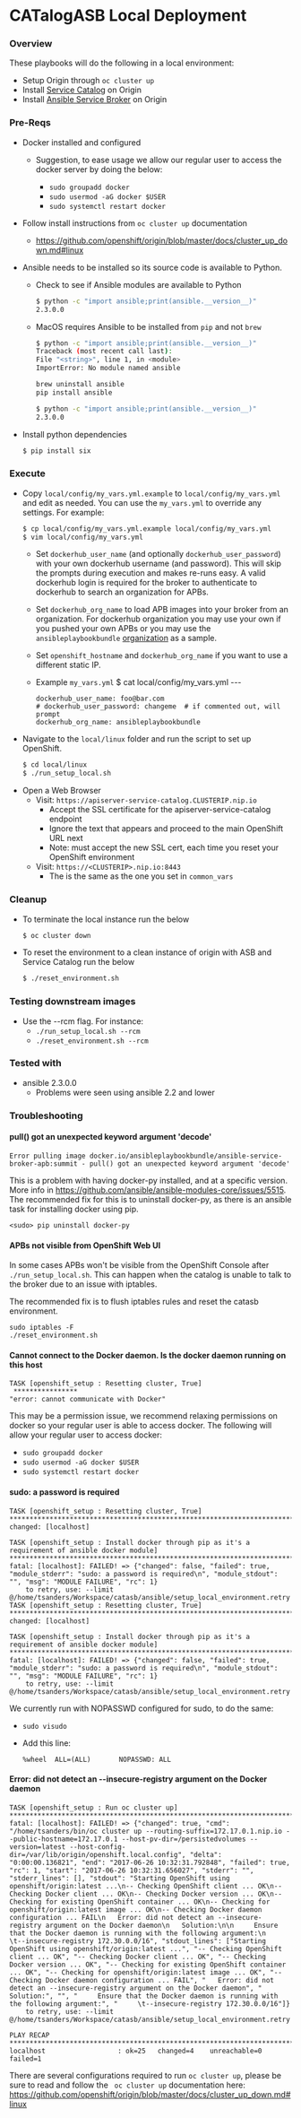 # CATalogASB Local Deployment

### Overview
These playbooks will do the following in a local environment:
  * Setup Origin through `oc cluster up`
  * Install [Service Catalog](https://github.com/kubernetes-incubator/service-catalog) on Origin
  * Install [Ansible Service Broker](https://github.com/openshift/ansible-service-broker) on Origin

### Pre-Reqs
  * Docker installed and configured

    * Suggestion, to ease usage we allow our regular user to access the docker server by doing the below:

      * ```sudo groupadd docker```
      * ```sudo usermod -aG docker $USER```
      * ```sudo systemctl restart docker```

  * Follow install instructions from ```oc cluster up``` documentation
    * https://github.com/openshift/origin/blob/master/docs/cluster_up_down.md#linux

  * Ansible needs to be installed so its source code is available to Python.
    * Check to see if Ansible modules are available to Python
      ```bash
      $ python -c "import ansible;print(ansible.__version__)"
      2.3.0.0
      ```
    * MacOS requires Ansible to be installed from `pip` and not `brew`
      ```bash
      $ python -c "import ansible;print(ansible.__version__)"
      Traceback (most recent call last):
      File "<string>", line 1, in <module>
      ImportError: No module named ansible

      brew uninstall ansible
      pip install ansible

      $ python -c "import ansible;print(ansible.__version__)"
      2.3.0.0
      ```
  * Install python dependencies
    ```bash
    $ pip install six
    ```

### Execute
  * Copy `local/config/my_vars.yml.example` to `local/config/my_vars.yml` and edit as needed.  You can use the `my_vars.yml` to override any settings.  For example:
    ```bash
    $ cp local/config/my_vars.yml.example local/config/my_vars.yml
    $ vim local/config/my_vars.yml
    ```
    * Set `dockerhub_user_name` (and optionally `dockerhub_user_password`) with your own dockerhub username (and password).  This will skip the prompts during execution and makes re-runs easy. A valid dockerhub login is required for the broker to authenticate to dockerhub to search an organization for APBs.
    * Set `dockerhub_org_name` to load APB images into your broker from an organization.  For dockerhub organization you may use your own if you pushed your own APBs or you may use the `ansibleplaybookbundle` [organization](https://hub.docker.com/u/ansibleplaybookbundle/) as a sample.
    * Set `openshift_hostname` and `dockerhub_org_name` if you want to use a different static IP.
    * Example `my_vars.yml`
          $ cat local/config/my_vars.yml
          ---

          dockerhub_user_name: foo@bar.com
          # dockerhub_user_password: changeme  # if commented out, will prompt
          dockerhub_org_name: ansibleplaybookbundle
  * Navigate to the `local/linux` folder and run the script to set up OpenShift.
    ```bash
    $ cd local/linux
    $ ./run_setup_local.sh
    ```
  * Open a Web Browser
    * Visit: `https://apiserver-service-catalog.CLUSTERIP.nip.io`
      * Accept the SSL certificate for the apiserver-service-catalog endpoint
      * Ignore the text that appears and proceed to the main OpenShift URL next
      * Note: must accept the new SSL cert, each time you reset your OpenShift environment
    * Visit: `https://<CLUSTERIP>.nip.io:8443`
      * The <CLUSTERIP> is the same as the one you set in `common_vars`

### Cleanup

* To terminate the local instance run the below
  ```bash
  $ oc cluster down
  ```

* To reset the environment to a clean instance of origin with ASB and Service Catalog run the below
  ```bash
  $ ./reset_environment.sh
  ```

### Testing downstream images
  * Use the --rcm flag. For instance:
    * `./run_setup_local.sh --rcm`
    * `./reset_environment.sh --rcm`

### Tested with
  * ansible 2.3.0.0
    * Problems were seen using ansible 2.2 and lower


### Troubleshooting

#### pull() got an unexpected keyword argument 'decode'

```
Error pulling image docker.io/ansibleplaybookbundle/ansible-service-broker-apb:summit - pull() got an unexpected keyword argument 'decode'
```

This is a problem with having docker-py installed, and at a specific version. More info in https://github.com/ansible/ansible-modules-core/issues/5515.
The recommended fix for this is to uninstall docker-py, as there is an ansible task for installing docker using pip.

```
<sudo> pip uninstall docker-py
```

#### APBs not visible from OpenShift Web UI

In some cases APBs won't be visible from the OpenShift Console after `./run_setup_local.sh`.
This can happen when the catalog is unable to talk to the broker due to an issue with iptables.

The recommended fix is to flush iptables rules and reset the catasb environment.
```
sudo iptables -F
./reset_environment.sh
```

#### Cannot connect to the Docker daemon. Is the docker daemon running on this host

```
TASK [openshift_setup : Resetting cluster, True]
 ****************
"error: cannot communicate with Docker"
```

This may be a permission issue, we recommend relaxing permissions on docker so your regular user is able to access docker.  The following will allow your regular user to access docker:

  * ```sudo groupadd docker```
  * ```sudo usermod -aG docker $USER```
  * ```sudo systemctl restart docker```

#### sudo: a password is required

```
TASK [openshift_setup : Resetting cluster, True] *********************************************************************************************************************************************************
changed: [localhost]

TASK [openshift_setup : Install docker through pip as it's a requirement of ansible docker module] *******************************************************************************************************
fatal: [localhost]: FAILED! => {"changed": false, "failed": true, "module_stderr": "sudo: a password is required\n", "module_stdout": "", "msg": "MODULE FAILURE", "rc": 1}
	to retry, use: --limit @/home/tsanders/Workspace/catasb/ansible/setup_local_environment.retry
TASK [openshift_setup : Resetting cluster, True] *********************************************************************************************************************************************************
changed: [localhost]

TASK [openshift_setup : Install docker through pip as it's a requirement of ansible docker module] *******************************************************************************************************
fatal: [localhost]: FAILED! => {"changed": false, "failed": true, "module_stderr": "sudo: a password is required\n", "module_stdout": "", "msg": "MODULE FAILURE", "rc": 1}
	to retry, use: --limit @/home/tsanders/Workspace/catasb/ansible/setup_local_environment.retry

```

We currently run with NOPASSWD configured for sudo, to do the same:

  * ```sudo visudo```
  * Add this line:

      ```
      %wheel  ALL=(ALL)       NOPASSWD: ALL
      ```

#### Error: did not detect an --insecure-registry argument on the Docker daemon

```
TASK [openshift_setup : Run oc cluster up] ***************************************************************************************************************************************************************
fatal: [localhost]: FAILED! => {"changed": true, "cmd": "/home/tsanders/bin/oc cluster up --routing-suffix=172.17.0.1.nip.io --public-hostname=172.17.0.1 --host-pv-dir=/persistedvolumes --version=latest --host-config-dir=/var/lib/origin/openshift.local.config", "delta": "0:00:00.136821", "end": "2017-06-26 10:32:31.792848", "failed": true, "rc": 1, "start": "2017-06-26 10:32:31.656027", "stderr": "", "stderr_lines": [], "stdout": "Starting OpenShift using openshift/origin:latest ...\n-- Checking OpenShift client ... OK\n-- Checking Docker client ... OK\n-- Checking Docker version ... OK\n-- Checking for existing OpenShift container ... OK\n-- Checking for openshift/origin:latest image ... OK\n-- Checking Docker daemon configuration ... FAIL\n   Error: did not detect an --insecure-registry argument on the Docker daemon\n   Solution:\n\n     Ensure that the Docker daemon is running with the following argument:\n     \t--insecure-registry 172.30.0.0/16", "stdout_lines": ["Starting OpenShift using openshift/origin:latest ...", "-- Checking OpenShift client ... OK", "-- Checking Docker client ... OK", "-- Checking Docker version ... OK", "-- Checking for existing OpenShift container ... OK", "-- Checking for openshift/origin:latest image ... OK", "-- Checking Docker daemon configuration ... FAIL", "   Error: did not detect an --insecure-registry argument on the Docker daemon", "   Solution:", "", "     Ensure that the Docker daemon is running with the following argument:", "     \t--insecure-registry 172.30.0.0/16"]}
	to retry, use: --limit @/home/tsanders/Workspace/catasb/ansible/setup_local_environment.retry

PLAY RECAP ***********************************************************************************************************************************************************************************************
localhost                  : ok=25   changed=4    unreachable=0    failed=1   
```

There are several configurations required to run ```oc cluster up```, please be sure to read and follow the ``` oc cluster up``` documentation here:  https://github.com/openshift/origin/blob/master/docs/cluster_up_down.md#linux
